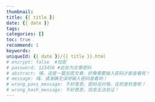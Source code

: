 ```yaml
---
thumbnail:
title: {{ title }}
date: {{ date }}
tags:
categories: []
toc: true
recommend: 1
keywords: 
uniqueId: {{ date }}/{{ title }}.html
# encrypt: false  #加密
# password: 123456 #此处为文章密码
# abstract: 咦，这是一篇加密文章，好像需要输入密码才能查看呢！
# message: 嗨，请准确无误地输入密码查看哟！
# wrong_pass_message: 不好意思，密码没对哦，在检查检查呢！
# wrong_hash_message: 不好意思，信息无法验证！
---
```

